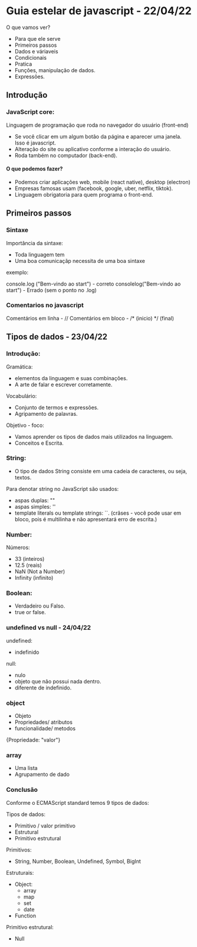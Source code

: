 # Guia estelar de javascript - 22/04/22

O que vamos ver?

- Para que ele serve
- Primeiros passos
- Dados e váriaveis
- Condicionais
- Pratica
- Funções, manipulação de dados.
- Expressões.

## Introdução

### JavaScript core:

Linguagem de programação que roda no navegador do usuário (front-end)
- Se você clicar em um algum botão da página e aparecer uma janela. Isso é javascript. 
- Alteração do site ou aplicativo conforme a interação do usuário.
- Roda também no computador (back-end).

#### O que podemos fazer?

- Podemos  criar aplicações web, mobile (react native), desktop (electron)
- Empresas famosas usam (facebook, google, uber, netflix, tiktok).
- Linguagem obrigatoria para quem programa o front-end.

## Primeiros passos 

### Sintaxe

Importância da sintaxe: 

- Toda linguagem tem 
- Uma boa comunicaçãp necessita de uma boa sintaxe

exemplo: 

console.log ("Bem-vindo ao start") - correto 
consolelog("Bem-vindo ao start") - Errado (sem o ponto no .log)

### Comentarios no javascript

Comentários em linha - //
Comentários em bloco - /* (inicio) */ (final)

## Tipos de dados - 23/04/22

### Introdução:

Gramática: 
- elementos da linguagem e suas combinações.
- A arte de falar e escrever corretamente. 

Vocabulário:
- Conjunto de termos e expressões.
- Agripamento de palavras.

Objetivo - foco:

- Vamos aprender os tipos de dados mais utilizados na linguagem.
- Conceitos e Escrita. 

### String:

- O tipo de dados String consiste em uma cadeia de caracteres, ou seja, textos.

Para denotar string no JavaScript são usados: 
- aspas duplas: ""
- aspas simples: ''  
- template literals ou template strings: ``. (crâses - você pode usar em bloco, pois é multilinha e não apresentará erro de escrita.)

### Number: 

Números:

- 33 (inteiros)
- 12.5 (reais)
- NaN (Not a Number)
- Infinity (infinito)

### Boolean: 

- Verdadeiro ou Falso.
- true or false.

### undefined vs null - 24/04/22

undefined: 
- indefinido

null: 
- nulo
- objeto que não possui nada dentro.
- diferente de indefinido.

### object

- Objeto
- Propriedades/ atributos
- funcionalidade/ metodos

{Propriedade: "valor"}

### array

- Uma lista
- Agrupamento de dado

### Conclusão

Conforme o ECMAScript standard temos 9 tipos de dados:

Tipos de dados: 

- Primitivo / valor primitivo
- Estrutural
- Primitivo estrutural

Primitivos: 

- String, Number, Boolean, Undefined, Symbol, BigInt

Estruturais:

- Object:
    - array
    - map
    - set
    - date
- Function

Primitivo estrutural:

- Null